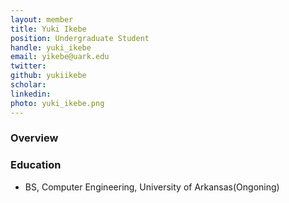 ```yaml
---
layout: member
title: Yuki Ikebe
position: Undergraduate Student
handle: yuki_ikebe
email: yikebe@uark.edu
twitter:
github: yukiikebe
scholar: 
linkedin: 
photo: yuki_ikebe.png
---
```


### Overview


### Education
- BS, Computer Engineering, University of Arkansas(Ongoning)